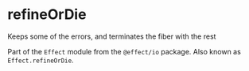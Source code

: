 # refineOrDie

Keeps some of the errors, and terminates the fiber with the rest

Part of the `Effect` module from the `@effect/io` package. Also known as `Effect.refineOrDie`.

